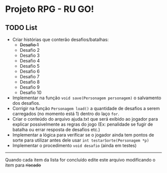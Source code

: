 # Projeto RPG - RU GO!
## TODO List
* Criar histórias que conterão desafios/batalhas:
   * ~~Desafio 1~~
   * Desafio 2
   * Desafio 3
   * Desafio 4
   * Desafio 5
   * Desafio 6
   * Desafio 7
   * Desafio 8
   * Desafio 9
   * Desafio 10
* Implementar na função `void save(Personagem personagem)` o salvamento dos desafios.
* Corrigir na função `Personagem load()` a quantidade de desafios a serem carregados (no momento está 1) dentro do laço `for`.
* Criar o conteúdo do arquivo ajuda.txt que será exibido ao jogador para explicar possivelmente as regras do jogo (Ex: penalidade se fugir de batalha ou errar resposta de desafios etc.)
* Implementar a lógica para verificar se o jogador ainda tem pontos de sorte para utilizar antes dele usar `int testarSorte(Personagem *p)`
* Implementar o procedimento `void desafio` (ainda em testes)

---
Quando cada item da lista for concluído edite este arquivo modificando o item para ~~riscado~~
